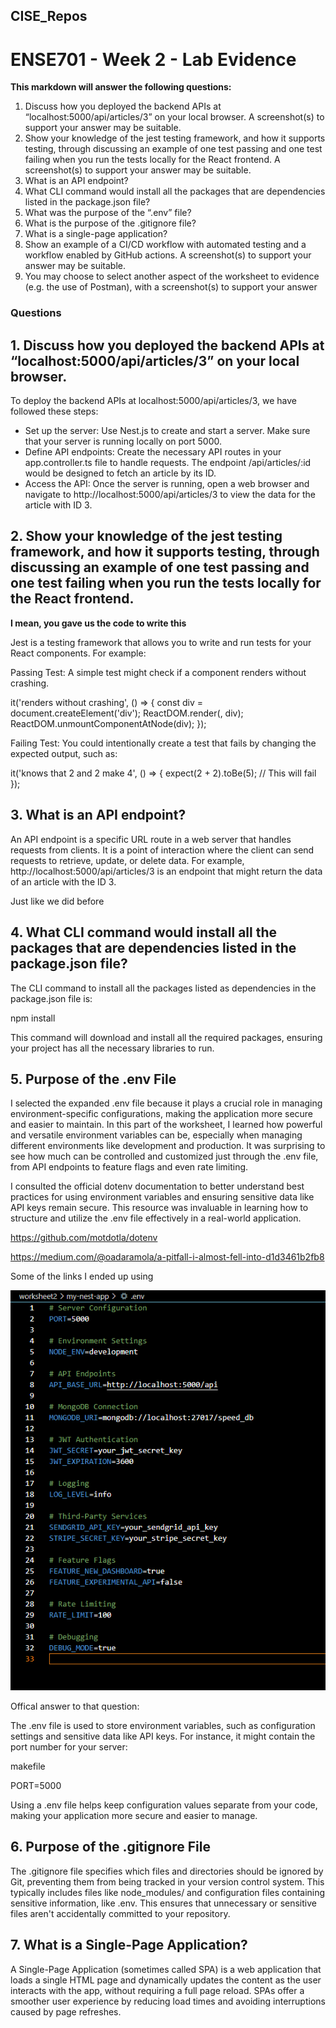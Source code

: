 ## CISE_Repos

# ENSE701 - Week 2 - Lab Evidence

**This markdown will answer the following questions:**

1.	Discuss how you deployed the backend APIs at “localhost:5000/api/articles/3” on your local browser.  A screenshot(s) to support your answer may be suitable.
2.	Show your knowledge of the jest testing framework, and how it supports testing, through discussing an example of one test passing and one test failing when you run the tests locally for the React frontend.  A screenshot(s) to support your answer may be suitable.
3.	What is an API endpoint?
4.	What CLI command would install all the packages that are dependencies listed in the package.json file? 
5.	What was the purpose of the “.env” file?
6.	What is the purpose of the .gitignore file?
7.	What is a single-page application?
8.	Show an example of a CI/CD workflow with automated testing and a workflow enabled by GitHub actions.  A screenshot(s) to support your answer may be suitable.
9.	You may choose to select another aspect of the worksheet to evidence (e.g. the use of Postman), with a screenshot(s) to support your answer

### Questions

## 1.	Discuss how you deployed the backend APIs at “localhost:5000/api/articles/3” on your local browser.

To deploy the backend APIs at localhost:5000/api/articles/3, we have followed these steps:

- Set up the server: Use Nest.js to create and start a server. Make sure that your server is running locally on port 5000.
- Define API endpoints: Create the necessary API routes in your app.controller.ts file to handle requests. The endpoint /api/articles/:id would be designed to fetch an article by its ID.
- Access the API: Once the server is running, open a web browser and navigate to http://localhost:5000/api/articles/3 to view the data for the article with ID 3.


## 2. Show your knowledge of the jest testing framework, and how it supports testing, through discussing an example of one test passing and one test failing when you run the tests locally for the React frontend.

**I mean, you gave us the code to write this**

Jest is a testing framework that allows you to write and run tests for your React components. For example:

Passing Test: A simple test might check if a component renders without crashing.

it('renders without crashing', () => {
    const div = document.createElement('div');
    ReactDOM.render(<App />, div);
    ReactDOM.unmountComponentAtNode(div);
});

Failing Test: You could intentionally create a test that fails by changing the expected output, such as:

it('knows that 2 and 2 make 4', () => {
    expect(2 + 2).toBe(5);  // This will fail
});


## 3. What is an API endpoint?

An API endpoint is a specific URL route in a web server that handles requests from clients. It is a point of interaction where the client can send requests to retrieve, update, or delete data. For example, http://localhost:5000/api/articles/3 is an endpoint that might return the data of an article with the ID 3.

Just like we did before

## 4. What CLI command would install all the packages that are dependencies listed in the package.json file? 

The CLI command to install all the packages listed as dependencies in the package.json file is:

npm install

This command will download and install all the required packages, ensuring your project has all the necessary libraries to run.

## 5. Purpose of the .env File

I selected the expanded .env file because it plays a crucial role in managing environment-specific configurations, making the application more secure and easier to maintain. In this part of the worksheet, I learned how powerful and versatile environment variables can be, especially when managing different environments like development and production. It was surprising to see how much can be controlled and customized just through the .env file, from API endpoints to feature flags and even rate limiting.

I consulted the official dotenv documentation to better understand best practices for using environment variables and ensuring sensitive data like API keys remain secure. This resource was invaluable in learning how to structure and utilize the .env file effectively in a real-world application.

https://github.com/motdotla/dotenv

https://medium.com/@oadaramola/a-pitfall-i-almost-fell-into-d1d3461b2fb8

Some of the links I ended up using

![alt text](image-8.png)


Offical answer to that question: 

The .env file is used to store environment variables, such as configuration settings and sensitive data like API keys. For instance, it might contain the port number for your server:

makefile

PORT=5000

Using a .env file helps keep configuration values separate from your code, making your application more secure and easier to manage.

## 6. Purpose of the .gitignore File

The .gitignore file specifies which files and directories should be ignored by Git, preventing them from being tracked in your version control system. This typically includes files like node_modules/ and configuration files containing sensitive information, like .env. This ensures that unnecessary or sensitive files aren't accidentally committed to your repository.

## 7. What is a Single-Page Application?

A Single-Page Application (sometimes called SPA) is a web application that loads a single HTML page and dynamically updates the content as the user interacts with the app, without requiring a full page reload. SPAs offer a smoother user experience by reducing load times and avoiding interruptions caused by page refreshes.